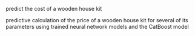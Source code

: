 predict the cost of a wooden house kit

predictive calculation of the price of a wooden house kit for several of its parameters using trained neural network models and the CatBoost model